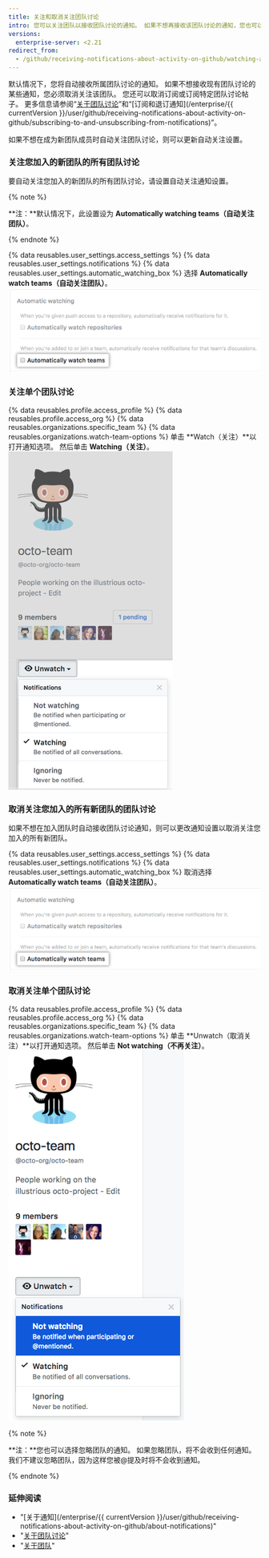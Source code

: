 ```yaml
---
title: 关注和取消关注团队讨论
intro: 您可以关注团队以接收团队讨论的通知。 如果不想再接收该团队讨论的通知，您也可以取消关注团队。
versions:
  enterprise-server: <2.21
redirect_from:
  - /github/receiving-notifications-about-activity-on-github/watching-and-unwatching-team-discussions
---
```

默认情况下，您将自动接收所属团队讨论的通知。 如果不想接收现有团队讨论的某些通知，您必须取消关注该团队。 您还可以取消订阅或订阅特定团队讨论帖子。 更多信息请参阅“[关于团队讨论](/articles/about-team-discussions)”和“[订阅和退订通知](/enterprise/{{ currentVersion }}/user/github/receiving-notifications-about-activity-on-github/subscribing-to-and-unsubscribing-from-notifications)”。

如果不想在成为新团队成员时自动关注团队讨论，则可以更新自动关注设置。

### 关注您加入的新团队的所有团队讨论

要自动关注您加入的新团队的所有团队讨论，请设置自动关注通知设置。

{% note %}

**注：**默认情况下，此设置设为 **Automatically watching teams（自动关注团队）**。

{% endnote %}

{% data reusables.user_settings.access_settings %}
{% data reusables.user_settings.notifications %}
{% data reusables.user_settings.automatic_watching_box %} 选择 **Automatically watch teams（自动关注团队）**。
![自动关注团队的复选框](/assets/images/help/notifications/automatic-team-discussions-watching.png)

### 关注单个团队讨论

{% data reusables.profile.access_profile %}
{% data reusables.profile.access_org %}
{% data reusables.organizations.specific_team %}
{% data reusables.organizations.watch-team-options %} 单击 **Watch（关注）**以打开通知选项。 然后单击 **Watching（关注）**。
![特定团队下拉菜单中的关注选项](/assets/images/help/notifications/specific-team-watch-options.png)

### 取消关注您加入的所有新团队的团队讨论

如果不想在加入团队时自动接收团队讨论通知，则可以更改通知设置以取消关注您加入的所有新团队。

{% data reusables.user_settings.access_settings %}
{% data reusables.user_settings.notifications %}
{% data reusables.user_settings.automatic_watching_box %} 取消选择 **Automatically watch teams（自动关注团队）**。
![默认选择的自动关注团队设置](/assets/images/help/notifications/automatic-team-discussions-watching.png)

### 取消关注单个团队讨论

{% data reusables.profile.access_profile %}
{% data reusables.profile.access_org %}
{% data reusables.organizations.specific_team %}
{% data reusables.organizations.watch-team-options %} 单击 **Unwatch（取消关注）**以打开通知选项。 然后单击 **Not watching（不再关注）**。
![特定团队下拉菜单中的关注选项](/assets/images/help/notifications/specific-team-unwatch.png)

{% note %}

**注：**您也可以选择忽略团队的通知。 如果忽略团队，将不会收到任何通知。 我们不建议忽略团队，因为这样您被@提及时将不会收到通知。

{% endnote %}

### 延伸阅读

- "[关于通知](/enterprise/{{ currentVersion }}/user/github/receiving-notifications-about-activity-on-github/about-notifications)"
- "[关于团队讨论](/articles/about-team-discussions)"
- "[关于团队](/articles/about-teams)"
